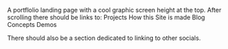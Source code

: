 A portflolio landing page with a cool graphic screen height at the top.
After scrolling there should be links to:
Projects
How this Site is made
Blog
Concepts
Demos

There should also be a section dedicated to linking to other socials.
